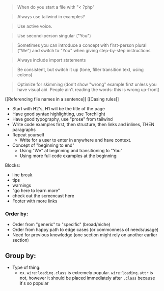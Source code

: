 > When do you start a file with "< ?php"

> Always use tailwind in examples?  

> Use active voice.

> Use second-person singular ("You")

> Sometimes you can introduce a concept with first-person plural ("We") and switch to "You" when giving step-by-step instructions

> Always include import statements 

> Be consistent, but switch it up (tone, filler transition text, using colons)

> Optimize for skimming (don't show "wrong" example first unless you have visual aid. People ain't reading the words: this is wrong up-front)


[[Referencing file names in a sentence]]
[[Casing rules]]


* Start with H2's, H1 will be the title of the page
* Have good syntax highlighting, use Torchlight
* Have good typography, use "prose" from tailwind
* Write code examples first, then structure, then links and inlines, THEN paragraphs
* Repeat yourself
    * Write for a user to enter in anywhere and have context.
* Concept of "beginning to end"
    * Using "We" at beginning and transitioning to "You"
    * Using more full code examples at the beginning




Blocks:
* line break
* tips
* warnings
* "go here to learn more"
* check out the screencast here
* Footer with more links

### Order by:
* Order from "generic" to "specific" (broad/niche)
* Order from happy path to edge cases (or commonness of needs/usage)
* Need for previous knowledge (one section might rely on another earlier section)

## Group by:
* Type of thing:
    * ex. `wire:loading.class` is extremely popular. `wire:loading.attr` is not, however it should be placed immediately after `.class` because it's so popular


